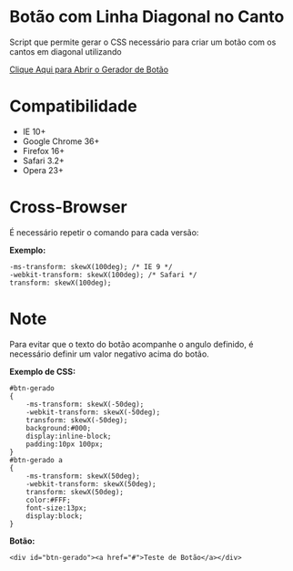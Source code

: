 # Botão com Linha Diagonal no Canto

Script que permite gerar o CSS necessário para criar um botão com os cantos em diagonal utilizando 

[Clique Aqui para Abrir o Gerador de Botão](https://rawgit.com/cmacetko/Util-btn-skewX/master/index.html)

# Compatibilidade

* IE 10+
* Google Chrome 36+
* Firefox 16+
* Safari 3.2+
* Opera 23+

# Cross-Browser

É necessário repetir o comando para cada versão:

**Exemplo:**

    -ms-transform: skewX(100deg); /* IE 9 */
    -webkit-transform: skewX(100deg); /* Safari */
    transform: skewX(100deg);


# Note

Para evitar que o texto do botão acompanhe o angulo definido, é necessário definir um valor negativo acima do botão.

**Exemplo de CSS:**

    #btn-gerado
    {
    	-ms-transform: skewX(-50deg);
    	-webkit-transform: skewX(-50deg);
    	transform: skewX(-50deg);
    	background:#000;
    	display:inline-block;
    	padding:10px 100px;
    }
    #btn-gerado a
    {
    	-ms-transform: skewX(50deg);
    	-webkit-transform: skewX(50deg);
    	transform: skewX(50deg);
    	color:#FFF;
    	font-size:13px;
    	display:block;
    }

**Botão:**

    <div id="btn-gerado"><a href="#">Teste de Botão</a></div>